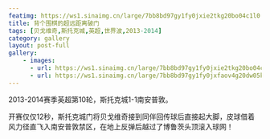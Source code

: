 ```yaml
---
featimg: https://ws1.sinaimg.cn/large/7bb8bd97gy1fy0jxie2tkg20bo04c1l0.gif
title: 背个围棋的超远距离破门
tags: [贝戈维奇,斯托克城,英超,世界波,2013-2014]
category: gallery
layout: post-full
gallery:
    - images:
      - url: https://ws1.sinaimg.cn/large/7bb8bd97gy1fy0jxie2tkg20bo04c1l0.gif
      - url: https://ws1.sinaimg.cn/large/7bb8bd97gy1fy0jxfaov4g20dw05kx6r.gif
---
```


2013-2014赛季英超第10轮，斯托克城1-1南安普敦。

开赛仅仅12秒，斯托克城门将贝戈维奇接到同伴回传球后直接起大脚，皮球借着风力径直飞入南安普敦禁区，在地上反弹后越过了博鲁茨头顶滚入球网！
